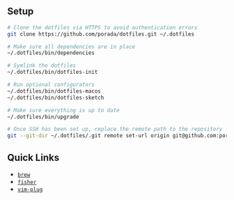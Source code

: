 ## Setup

```sh
# Clone the dotfiles via HTTPS to avoid authentication errors
git clone https://github.com/porada/dotfiles.git ~/.dotfiles

# Make sure all dependencies are in place
~/.dotfiles/bin/dependencies

# Symlink the dotfiles
~/.dotfiles/bin/dotfiles-init

# Run optional configurators
~/.dotfiles/bin/dotfiles-macos
~/.dotfiles/bin/dotfiles-sketch

# Make sure everything is up to date
~/.dotfiles/bin/upgrade

# Once SSH has been set up, replace the remote path to the repository
git --git-dir ~/.dotfiles/.git remote set-url origin git@github.com:porada/dotfiles
```

## Quick Links

* [`brew`](https://brew.sh)
* [`fisher`](https://github.com/jorgebucaran/fisher)
* [`vim-plug`](https://github.com/junegunn/vim-plug)
